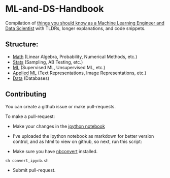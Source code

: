 # ML-and-DS-Handbook

Compilation of [things you should know as a Machine Learning Engineer and Data Scientist](/ML_Notes.html) with TLDRs, longer explanations, and code snippets.

## Structure:

- [Math]() (Linear Algebra, Probability, Numerical Methods, etc.)
- [Stats]() (Sampling, AB Testing, etc.)
- [ML]() (Supervised ML, Unsupervised ML, etc.)
- [Applied ML]() (Text Representations, Image Representations, etc.)
- [Data]() (Databases)

## Contributing

You can create a github issue or make pull-requests.

To make a pull-request:

- Make your changes in the [ipython notebook](/ML_Notes.ipynb)

- I've uploaded the ipython notebook as markdown for better version control, and as html to view on github, so next, run this script:

- Make sure you have [nbconvert](https://nbconvert.readthedocs.io/en/latest/index.html) installed.

``` sh convert_ipynb.sh ```

- Submit pull-request.

